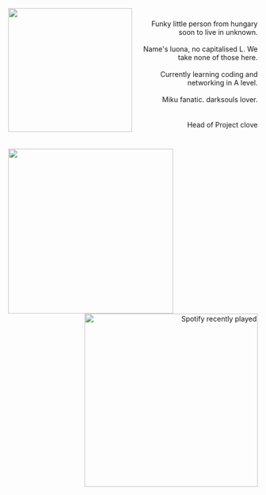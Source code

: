 ###
<br clear="both">

<img align="left" height="250" src="https://media1.tenor.com/m/7u0sGFmAk70AAAAd/%E5%BD%81leaf-leaf.gif"  />

###

<p align="right">Funky little person from hungary soon to live in unknown.<br><br>Name's luona, no capitalised L. We take none of those here.<br><br>Currently learning coding and networking in A level. <br><br>Miku fanatic. darksouls lover.<br><br><br>Head of Project clove</p>

###

<br clear="both">

<img align="left" height="333" src="https://media1.tenor.com/m/7oD0eZgzY8UAAAAd/hatsune-miku.gif"  />

###

<div align="right">
  <a href="https://open.spotify.com/user/meter3234">
    <img width="350" src="https://spotify-recently-played-readme.vercel.app/api?user=meter3234&count=5" alt="Spotify recently played"  />
  </a>
</div>

###



###
